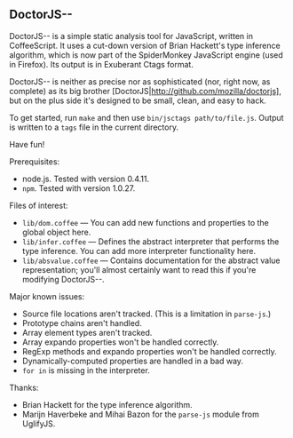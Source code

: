 DoctorJS--
----------

DoctorJS-- is a simple static analysis tool for JavaScript, written in
CoffeeScript. It uses a cut-down version of Brian Hackett's type inference
algorithm, which is now part of the SpiderMonkey JavaScript engine (used in
Firefox). Its output is in Exuberant Ctags format.

DoctorJS-- is neither as precise nor as sophisticated (nor, right now, as
complete) as its big brother [DoctorJS|http://github.com/mozilla/doctorjs], but
on the plus side it's designed to be small, clean, and easy to hack.

To get started, run `make` and then use `bin/jsctags path/to/file.js`. Output
is written to a `tags` file in the current directory.

Have fun!

Prerequisites:

* node.js. Tested with version 0.4.11.
* `npm`. Tested with version 1.0.27.

Files of interest:

* `lib/dom.coffee` — You can add new functions and properties to the global
  object here.
* `lib/infer.coffee` — Defines the abstract interpreter that performs the type
  inference. You can add more interpreter functionality here.
* `lib/absvalue.coffee` — Contains documentation for the abstract value
  representation; you'll almost certainly want to read this if you're modifying
  DoctorJS--.

Major known issues:

* Source file locations aren't tracked. (This is a limitation in `parse-js`.)
* Prototype chains aren't handled.
* Array element types aren't tracked.
* Array expando properties won't be handled correctly.
* RegExp methods and expando properties won't be handled correctly.
* Dynamically-computed properties are handled in a bad way.
* `for in` is missing in the interpreter.

Thanks:

* Brian Hackett for the type inference algorithm.
* Marijn Haverbeke and Mihai Bazon for the `parse-js` module from UglifyJS.

